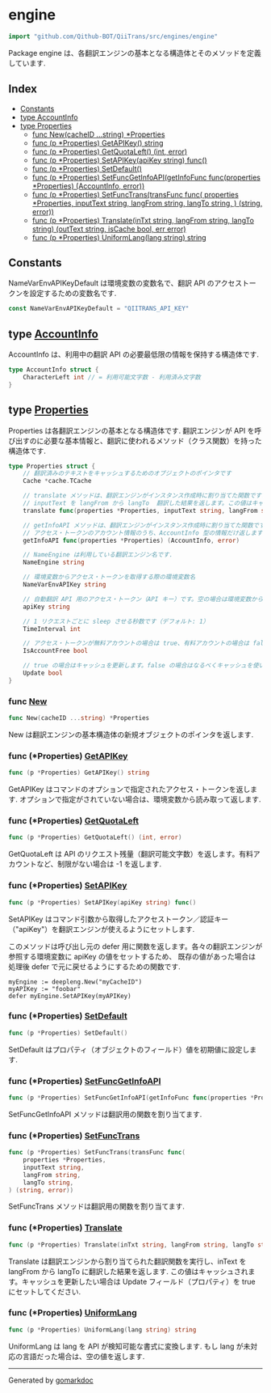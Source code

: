 <!-- Code generated by gomarkdoc. DO NOT EDIT -->

# engine

```go
import "github.com/Qithub-BOT/QiiTrans/src/engines/engine"
```

Package engine は、各翻訳エンジンの基本となる構造体とそのメソッドを定義しています\.

## Index

- [Constants](<#constants>)
- [type AccountInfo](<#type-accountinfo>)
- [type Properties](<#type-properties>)
  - [func New(cacheID ...string) *Properties](<#func-new>)
  - [func (p *Properties) GetAPIKey() string](<#func-properties-getapikey>)
  - [func (p *Properties) GetQuotaLeft() (int, error)](<#func-properties-getquotaleft>)
  - [func (p *Properties) SetAPIKey(apiKey string) func()](<#func-properties-setapikey>)
  - [func (p *Properties) SetDefault()](<#func-properties-setdefault>)
  - [func (p *Properties) SetFuncGetInfoAPI(getInfoFunc func(properties *Properties) (AccountInfo, error))](<#func-properties-setfuncgetinfoapi>)
  - [func (p *Properties) SetFuncTrans(transFunc func(
    properties *Properties,
    inputText string,
    langFrom string,
    langTo string,
) (string, error))](<#func-properties-setfunctrans>)
  - [func (p *Properties) Translate(inTxt string, langFrom string, langTo string) (outText string, isCache bool, err error)](<#func-properties-translate>)
  - [func (p *Properties) UniformLang(lang string) string](<#func-properties-uniformlang>)


## Constants

NameVarEnvAPIKeyDefault は環境変数の変数名で、翻訳 API のアクセストークンを設定するための変数名です\.

```go
const NameVarEnvAPIKeyDefault = "QIITRANS_API_KEY"
```

## type [AccountInfo](<https://github.com/Qithub-BOT/QiiTrans/blob/main/src/engines/engine/AccountInfo.go#L4-L6>)

AccountInfo は、利用中の翻訳 API の必要最低限の情報を保持する構造体です\.

```go
type AccountInfo struct {
    CharacterLeft int // = 利用可能文字数 - 利用済み文字数
}
```

## type [Properties](<https://github.com/Qithub-BOT/QiiTrans/blob/main/src/engines/engine/Properties.go#L9-L38>)

Properties は各翻訳エンジンの基本となる構造体です\. 翻訳エンジンが API を呼び出すのに必要な基本情報と、翻訳に使われるメソッド（クラス関数）を持った構造体です\.

```go
type Properties struct {
    // 翻訳済みのテキストをキャッシュするためのオブジェクトのポインタです
    Cache *cache.TCache

    // translate メソッドは、翻訳エンジンがインスタンス作成時に割り当てた関数です.
    // inputText を langFrom から langTo  翻訳した結果を返します。この値はキャッシュされません.
    translate func(properties *Properties, inputText string, langFrom string, langTo string) (string, error)

    // getInfoAPI メソッドは、翻訳エンジンがインスタンス作成時に割り当てた関数です.
    // アクセス・トークンのアカウント情報のうち、AccountInfo 型の情報だけ返します.
    getInfoAPI func(properties *Properties) (AccountInfo, error)

    // NameEngine は利用している翻訳エンジン名です.
    NameEngine string

    // 環境変数からアクセス・トークンを取得する際の環境変数名
    NameVarEnvAPIKey string

    // 自動翻訳 API 用のアクセス・トークン（API キー）です。空の場合は環境変数から取得します。
    apiKey string

    // 1 リクエストごとに sleep させる秒数です（デフォルト: 1）
    TimeInterval int

    // アクセス・トークンが無料アカウントの場合は true、有料アカウントの場合は false にセットします。（デフォルト: true）
    IsAccountFree bool

    // true の場合はキャッシュを更新します。false の場合はなるべくキャッシュを使います（デフォルト: false）
    Update bool
}
```

### func [New](<https://github.com/Qithub-BOT/QiiTrans/blob/main/src/engines/engine/New.go#L6>)

```go
func New(cacheID ...string) *Properties
```

New は翻訳エンジンの基本構造体の新規オブジェクトのポインタを返します\.

### func \(\*Properties\) [GetAPIKey](<https://github.com/Qithub-BOT/QiiTrans/blob/main/src/engines/engine/Properties.GetAPIKey.go#L7>)

```go
func (p *Properties) GetAPIKey() string
```

GetAPIKey はコマンドのオプションで指定されたアクセス・トークンを返します\. オプションで指定がされていない場合は、環境変数から読み取って返します\.

### func \(\*Properties\) [GetQuotaLeft](<https://github.com/Qithub-BOT/QiiTrans/blob/main/src/engines/engine/Properties.GetQuotaLeft.go#L4>)

```go
func (p *Properties) GetQuotaLeft() (int, error)
```

GetQuotaLeft は API のリクエスト残量（翻訳可能文字数）を返します。有料アカウントなど、制限がない場合は \-1 を返します\.

### func \(\*Properties\) [SetAPIKey](<https://github.com/Qithub-BOT/QiiTrans/blob/main/src/engines/engine/Properties.SetAPIKey.go#L19>)

```go
func (p *Properties) SetAPIKey(apiKey string) func()
```

SetAPIKey はコマンド引数から取得したアクセストークン／認証キー（"apiKey"）を翻訳エンジンが使えるようにセットします\.

このメソッドは呼び出し元の defer 用に関数を返します。各々の翻訳エンジンが参照する環境変数に apiKey の値をセットするため、 既存の値があった場合は処理後 defer で元に戻せるようにするための関数です\.

```
myEngine := deepleng.New("myCacheID")
myAPIKey := "foobar"
defer myEngine.SetAPIKey(myAPIKey)
```

### func \(\*Properties\) [SetDefault](<https://github.com/Qithub-BOT/QiiTrans/blob/main/src/engines/engine/Properties.SetDefault.go#L4>)

```go
func (p *Properties) SetDefault()
```

SetDefault はプロパティ（オブジェクトのフィールド）値を初期値に設定します\.

### func \(\*Properties\) [SetFuncGetInfoAPI](<https://github.com/Qithub-BOT/QiiTrans/blob/main/src/engines/engine/Properties.SetFuncGetInfoAPI.go#L4>)

```go
func (p *Properties) SetFuncGetInfoAPI(getInfoFunc func(properties *Properties) (AccountInfo, error))
```

SetFuncGetInfoAPI メソッドは翻訳用の関数を割り当てます\.

### func \(\*Properties\) [SetFuncTrans](<https://github.com/Qithub-BOT/QiiTrans/blob/main/src/engines/engine/Properties.SetFuncTrans.go#L4-L9>)

```go
func (p *Properties) SetFuncTrans(transFunc func(
    properties *Properties,
    inputText string,
    langFrom string,
    langTo string,
) (string, error))
```

SetFuncTrans メソッドは翻訳用の関数を割り当てます\.

### func \(\*Properties\) [Translate](<https://github.com/Qithub-BOT/QiiTrans/blob/main/src/engines/engine/Properties.Translate.go#L11>)

```go
func (p *Properties) Translate(inTxt string, langFrom string, langTo string) (outText string, isCache bool, err error)
```

Translate は翻訳エンジンから割り当てられた翻訳関数を実行し、inText を langFrom から langTo に翻訳した結果を返します\. この値はキャッシュされます。キャッシュを更新したい場合は Update フィールド（プロパティ）を true にセットしてください\.

### func \(\*Properties\) [UniformLang](<https://github.com/Qithub-BOT/QiiTrans/blob/main/src/engines/engine/Properties.UniformLang.go#L11>)

```go
func (p *Properties) UniformLang(lang string) string
```

UniformLang は lang を API が検知可能な書式に変換します\. もし lang が未対応の言語だった場合は、空の値を返します\.

------

Generated by [gomarkdoc](<https://github.com/princjef/gomarkdoc>)

